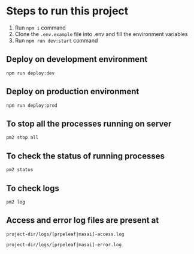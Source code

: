 # Steps to run this project

1. Run `npm i` command
2. Clone the `.env.example` file into .env and fill the environment variables
3. Run `npm run dev:start` command

## Deploy on development environment

`npm run deploy:dev`

## Deploy on production environment

`npm run deploy:prod`

## To stop all the processes running on server

`pm2 stop all`

## To check the status of running processes

`pm2 status`

## To check logs

`pm2 log`

## Access and error log files are present at

`project-dir/logs/[prpeleaf|masai]-access.log`

`project-dir/logs/[prpeleaf|masai]-error.log`
